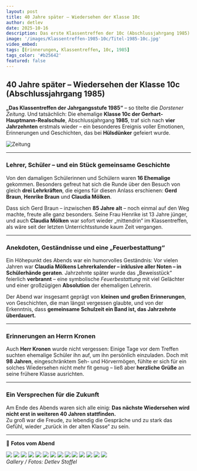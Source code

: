 ```yaml
---
layout: post
title: 40 Jahre später – Wiedersehen der Klasse 10c
author: detlev
date: 2025-10-16
description: Das erste Klassentreffen der 10c (Abschlussjahrgang 1985) – vier Jahrzehnte nach dem Schulabschluss
image: '/images/Klassentreffen-1985-10c/Titel-1985-10c.jpg'
video_embed: 
tags: [Erinnerungen, Klassentreffen, 10c, 1985]
tags_color: '#b25642'
featured: false
---
```


## 40 Jahre später – Wiedersehen der Klasse 10c (Abschlussjahrgang 1985)

**„Das Klassentreffen der Jahrgangsstufe 1985“** – so titelte die *Dorstener Zeitung*. Und tatsächlich:
Die ehemalige **Klasse 10c der Gerhart-Hauptmann-Realschule**, Abschlussjahrgang **1985**, traf sich nach **vier Jahrzehnten** erstmals wieder – ein besonderes Ereignis voller Emotionen, Erinnerungen und Geschichten, das bei **Hülsdünker** gefeiert wurde.

<img src="images/Klassentreffen-1985-10c/Zeitung.jpg" loading="lazy" alt="Zeitung">

---

### Lehrer, Schüler – und ein Stück gemeinsame Geschichte

Von den damaligen Schülerinnen und Schülern waren **16 Ehemalige** gekommen. Besonders gefreut hat sich die Runde über den Besuch von gleich **drei Lehrkräften**, die eigens für diesen Anlass erschienen: **Gerd Braun**, **Henrike Braun** und **Claudia Mölken**.  

Dass sich Gerd Braun – inzwischen **85 Jahre alt** – noch einmal auf den Weg machte, freute alle ganz besonders. Seine Frau Henrike ist 13 Jahre jünger, und auch **Claudia Mölken** war sofort wieder „mittendrin“ im Klassentreffen, als wäre seit der letzten Unterrichtsstunde kaum Zeit vergangen.

---

### Anekdoten, Geständnisse und eine „Feuerbestattung“

Ein Höhepunkt des Abends war ein humorvolles Geständnis: Vor vielen Jahren war **Claudia Mölkens Lehrerkalender – inklusive aller Noten – in Schülerhände geraten**. Jahrzehnte später wurde das „Beweisstück“ feierlich **verbrannt** – eine symbolische *Feuerbestattung* mit viel Gelächter und einer großzügigen **Absolution** der ehemaligen Lehrerin.  

Der Abend war insgesamt geprägt von **kleinen und großen Erinnerungen**, von Geschichten, die man längst vergessen glaubte, und von der Erkenntnis, dass **gemeinsame Schulzeit ein Band ist, das Jahrzehnte überdauert.**

---

### Erinnerungen an Herrn Kronen

Auch **Herr Kronen** wurde nicht vergessen: Einige Tage vor dem Treffen suchten ehemalige Schüler ihn auf, um ihn persönlich einzuladen. Doch mit **98 Jahren**, eingeschränktem Seh- und Hörvermögen, fühlte er sich für ein solches Wiedersehen nicht mehr fit genug – ließ aber **herzliche Grüße** an seine frühere Klasse ausrichten.

---

### Ein Versprechen für die Zukunft

Am Ende des Abends waren sich alle einig: **Das nächste Wiedersehen wird nicht erst in weiteren 40 Jahren stattfinden.**  
Zu groß war die Freude, zu lebendig die Gespräche und zu stark das Gefühl, wieder „zurück in der alten Klasse“ zu sein.

---

📸 **Fotos vom Abend**

<div class="gallery-box">
  <div class="gallery gallery--post">
    <img src="/images/Klassentreffen-1985-10c/1985-10c (1).jpg" loading="lazy">
    <img src="/images/Klassentreffen-1985-10c/1985-10c (2).jpg" loading="lazy">
    <img src="/images/Klassentreffen-1985-10c/1985-10c (3).jpg" loading="lazy">
    <img src="/images/Klassentreffen-1985-10c/1985-10c (4).jpg" loading="lazy">
    <img src="/images/Klassentreffen-1985-10c/1985-10c (5).jpg" loading="lazy">
    <img src="/images/Klassentreffen-1985-10c/1985-10c (6).jpg" loading="lazy">
    <img src="/images/Klassentreffen-1985-10c/1985-10c (7).jpg" loading="lazy">
    <img src="/images/Klassentreffen-1985-10c/1985-10c (8).jpg" loading="lazy">
    <img src="/images/Klassentreffen-1985-10c/1985-10c (9).jpg" loading="lazy">
    <img src="/images/Klassentreffen-1985-10c/1985-10c (10).jpg" loading="lazy">
    <img src="/images/Klassentreffen-1985-10c/1985-10c (11).jpg" loading="lazy">
    <img src="/images/Klassentreffen-1985-10c/1985-10c (12).jpg" loading="lazy">
    <img src="/images/Klassentreffen-1985-10c/1985-10c (13).jpg" loading="lazy">
    <img src="/images/Klassentreffen-1985-10c/1985-10c (14).jpg" loading="lazy">
  </div>
  <em>Gallery / <a target="_blank">Fotos: Detlev Stoffel</a></em>
</div>
